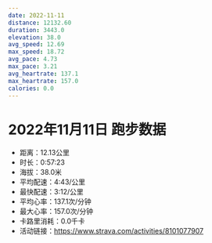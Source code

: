 ```yaml
---
date: 2022-11-11
distance: 12132.60
duration: 3443.0
elevation: 38.0
avg_speed: 12.69
max_speed: 18.72
avg_pace: 4.73
max_pace: 3.21
avg_heartrate: 137.1
max_heartrate: 157.0
calories: 0.0
---
```


# 2022年11月11日 跑步数据

- 距离：12.13公里
- 时长：0:57:23
- 海拔：38.0米
- 平均配速：4:43/公里
- 最快配速：3:12/公里
- 平均心率：137.1次/分钟
- 最大心率：157.0次/分钟
- 卡路里消耗：0.0千卡
- 活动链接：https://www.strava.com/activities/8101077907
